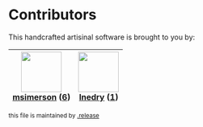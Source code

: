 # Contributors

This handcrafted artisinal software is brought to you by:

| <img height="80" src="https://avatars.githubusercontent.com/u/261635?v=4"><br><a href="https://github.com/msimerson">msimerson</a> (<a href="https://github.com/haraka/haraka-plugin-dns-list/commits?author=msimerson">6</a>) | <img height="80" src="https://avatars.githubusercontent.com/u/203240?v=4"><br><a href="https://github.com/lnedry">lnedry</a> (<a href="https://github.com/haraka/haraka-plugin-dns-list/commits?author=lnedry">1</a>) |
| :----------------------------------------------------------------------------------------------------------------------------------------------------------------------------------------------------------------------------: | :-------------------------------------------------------------------------------------------------------------------------------------------------------------------------------------------------------------------: |

<sub>this file is maintained by [.release](https://github.com/msimerson/.release)</sub>
